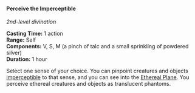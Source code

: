 #### Perceive the Imperceptible
<!-- markdownlint-disable link-image-reference-definitions -->
[_metadata_:spell_original_name]:- "Perceive the Imperceptible"
[_metadata_:spell_original_name]:- "See Invisibility"
[_metadata_:spell_level]:- "2"
[_metadata_:spell_school]:- "divination"
[_metadata_:ritual]:- "false"
[_metadata_:casting_time_amount]:- "1"
[_metadata_:casting_time_unit]:- "action"
[_metadata_:range]:- "Self"
[_metadata_:target]:- "Self"
[_metadata_:components_verbal]:- "true"
[_metadata_:components_somatic]:- "true"
[_metadata_:components_material]:- "true"
[_metadata_:components_material_description]:- "a pinch of talc and a small sprinkling of powdered silver"
[_metadata_:duration]:- "1 hour"
[_metadata_:concentration]:- "false"
[_metadata_:compared_to_wotc_srd_5.1]:- "mechanics_different_wording_different"
[_metadata_:compared_to_a5e_srd]:- "mechanics_different_wording_same"
<!-- markdownlint-disable-next-line no-emphasis-as-heading -->
_2nd-level divination_

**Casting Time:** 1 action \
**Range:** Self \
**Components:** V, S, M (a pinch of talc and a small sprinkling of powdered silver) \
**Duration:** 1 hour

Select one sense of your choice.
You can pinpoint creatures and objects [imperceptible](#Conditions_imperceptible) to that sense, and you can see into the [Ethereal Plane](#Planes_of_Existence_planes_of_existence).
You perceive ethereal creatures and objects as translucent phantoms.
